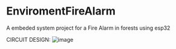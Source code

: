 # EnviromentFireAlarm
A embeded system project for a Fire Alarm in forests using esp32

CIRCUIT DESIGN: 
![image](https://github.com/user-attachments/assets/a4c76db5-364e-43e8-855a-849b3b033b09)
